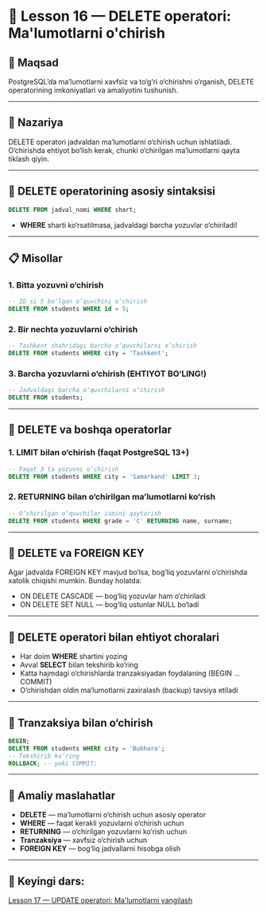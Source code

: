 # 📖 Lesson 16 — DELETE operatori: Ma'lumotlarni o'chirish

## 🎯 Maqsad
PostgreSQLʼda maʼlumotlarni xavfsiz va to‘g‘ri o‘chirishni o‘rganish, DELETE operatorining imkoniyatlari va amaliyotini tushunish.

---

## 📖 Nazariya

DELETE operatori jadvaldan maʼlumotlarni o‘chirish uchun ishlatiladi. O‘chirishda ehtiyot bo‘lish kerak, chunki o‘chirilgan maʼlumotlarni qayta tiklash qiyin.

---

## 🔷 DELETE operatorining asosiy sintaksisi

```sql
DELETE FROM jadval_nomi WHERE shart;
```

- **WHERE** sharti ko‘rsatilmasa, jadvaldagi barcha yozuvlar o‘chiriladi!

---

## 📋 Misollar

### 1. Bitta yozuvni o‘chirish
```sql
-- ID si 5 bo‘lgan o‘quvchini o‘chirish
DELETE FROM students WHERE id = 5;
```

### 2. Bir nechta yozuvlarni o‘chirish
```sql
-- Tashkent shahridagi barcha o‘quvchilarni o‘chirish
DELETE FROM students WHERE city = 'Tashkent';
```

### 3. Barcha yozuvlarni o‘chirish (EHTIYOT BO‘LING!)
```sql
-- Jadvaldagi barcha o‘quvchilarni o‘chirish
DELETE FROM students;
```

---

## 🔷 DELETE va boshqa operatorlar

### 1. LIMIT bilan o‘chirish (faqat PostgreSQL 13+)
```sql
-- Faqat 3 ta yozuvni o‘chirish
DELETE FROM students WHERE city = 'Samarkand' LIMIT 3;
```

### 2. RETURNING bilan o‘chirilgan maʼlumotlarni ko‘rish
```sql
-- O‘chirilgan o‘quvchilar ismini qaytarish
DELETE FROM students WHERE grade = 'C' RETURNING name, surname;
```

---

## 🔷 DELETE va FOREIGN KEY

Agar jadvalda FOREIGN KEY mavjud bo‘lsa, bog‘liq yozuvlarni o‘chirishda xatolik chiqishi mumkin. Bunday holatda:
- ON DELETE CASCADE — bog‘liq yozuvlar ham o‘chiriladi
- ON DELETE SET NULL — bog‘liq ustunlar NULL bo‘ladi

---

## 🔷 DELETE operatori bilan ehtiyot choralari
- Har doim **WHERE** shartini yozing
- Avval **SELECT** bilan tekshirib ko‘ring
- Katta hajmdagi o‘chirishlarda tranzaksiyadan foydalaning (BEGIN ... COMMIT)
- O‘chirishdan oldin maʼlumotlarni zaxiralash (backup) tavsiya etiladi

---

## 🔷 Tranzaksiya bilan o‘chirish
```sql
BEGIN;
DELETE FROM students WHERE city = 'Bukhara';
-- Tekshirib ko‘ring
ROLLBACK; -- yoki COMMIT;
```

---

## 📌 Amaliy maslahatlar
- **DELETE** — maʼlumotlarni o‘chirish uchun asosiy operator
- **WHERE** — faqat kerakli yozuvlarni o‘chirish uchun
- **RETURNING** — o‘chirilgan yozuvlarni ko‘rish uchun
- **Tranzaksiya** — xavfsiz o‘chirish uchun
- **FOREIGN KEY** — bog‘liq jadvallarni hisobga olish

---

## 📌 Keyingi dars:
[Lesson 17 — UPDATE operatori: Ma'lumotlarni yangilash](../lesson_17/lesson.md) 